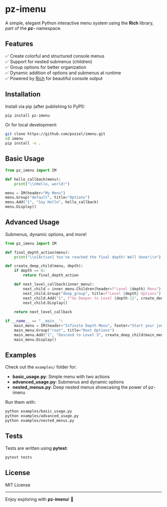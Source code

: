 # pz-imenu

A simple, elegant Python interactive menu system using the **Rich** library, part of the **pz-** namespace.

## Features

✅ Create colorful and structured console menus  
✅ Support for nested submenus (children)  
✅ Group options for better organization  
✅ Dynamic addition of options and submenus at runtime  
✅ Powered by [Rich](https://github.com/Textualize/rich) for beautiful console output

## Installation

Install via pip (after publishing to PyPI):

```bash
pip install pz-imenu
```

Or for local development:

```bash
git clone https://github.com/poziel/imenu.git
cd imenu
pip install -e .
```

## Basic Usage

```python
from pz_imenu import IM

def hello_callback(menu):
    print("\\nHello, world!")

menu = IM(header="My Menu")
menu.Group("default", title="Options")
menu.Add("1", "Say Hello", hello_callback)
menu.Display()
```

## Advanced Usage

Submenus, dynamic options, and more!

```python
from pz_imenu import IM

def final_depth_action(menu):
    print("\\n[Action] You've reached the final depth! Well done!\\n")

def create_deep_child(menu, depth):
    if depth == 0:
        return final_depth_action

    def next_level_callback(inner_menu):
        next_child = inner_menu.Children(header=f"Level {depth} Menu")
        next_child.Group("deep_group", title=f"Level {depth} Options")
        next_child.Add("1", f"Go Deeper to Level {depth-1}", create_deep_child(next_child, depth - 1), group_id="deep_group")
        next_child.Display()
    
    return next_level_callback

if __name__ == "__main__":
    main_menu = IM(header="Infinite Depth Menu", footer="Start your journey!")
    main_menu.Group("root", title="Root Options")
    main_menu.Add("1", "Descend to Level 3", create_deep_child(main_menu, 3), group_id="root")
    main_menu.Display()
```

## Examples

Check out the `examples/` folder for:

- **basic_usage.py**: Simple menu with two actions  
- **advanced_usage.py**: Submenus and dynamic options  
- **nested_menus.py**: Deep nested menus showcasing the power of pz-imenu

Run them with:

```bash
python examples/basic_usage.py
python examples/advanced_usage.py
python examples/nested_menus.py
```

## Tests

Tests are written using **pytest**:

```bash
pytest tests
```

## License

MIT License

---

Enjoy exploring with **pz-imenu**! 🚀
